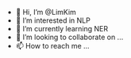 - 👋 Hi, I’m @LimKim
- 👀 I’m interested in NLP
- 🌱 I’m currently learning NER
- 💞️ I’m looking to collaborate on ...
- 📫 How to reach me ...

<!---
LimKim/LimKim is a ✨ special ✨ repository because its `README.md` (this file) appears on your GitHub profile.
You can click the Preview link to take a look at your changes.
--->
